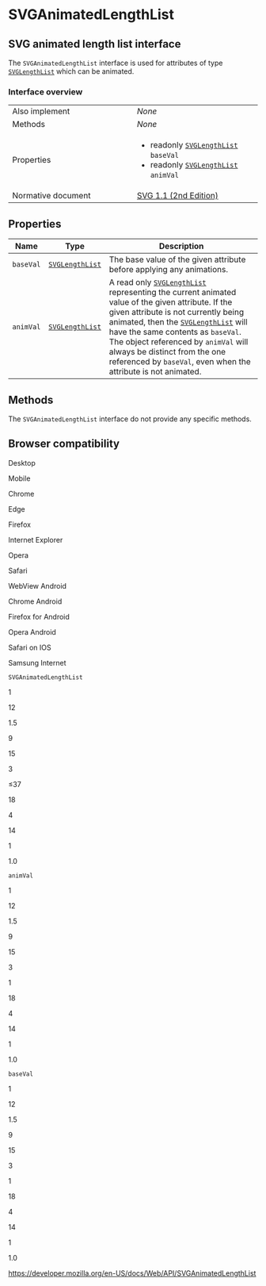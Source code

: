 SVGAnimatedLengthList
=====================

SVG animated length list interface
----------------------------------

The `SVGAnimatedLengthList` interface is used for attributes of type [`SVGLengthList`](svglengthlist) which can be animated.

### Interface overview

<table><colgroup><col style="width: 50%" /><col style="width: 50%" /></colgroup><tbody><tr class="odd"><td>Also implement</td><td><em>None</em></td></tr><tr class="even"><td>Methods</td><td><em>None</em></td></tr><tr class="odd"><td>Properties</td><td><ul><li>readonly <a href="svglengthlist"><code>SVGLengthList</code></a> <code>baseVal</code></li><li>readonly <a href="svglengthlist"><code>SVGLengthList</code></a> <code>animVal</code></li></ul></td></tr><tr class="even"><td>Normative document</td><td><a href="https://www.w3.org/TR/SVG11/types.html#InterfaceSVGAnimatedLengthList">SVG 1.1 (2nd Edition)</a></td></tr></tbody></table>

Properties
----------

<table><thead><tr class="header"><th>Name</th><th>Type</th><th>Description</th></tr></thead><tbody><tr class="odd"><td><code>baseVal</code></td><td><a href="svglengthlist"><code>SVGLengthList</code></a></td><td>The base value of the given attribute before applying any animations.</td></tr><tr class="even"><td><code>animVal</code></td><td><a href="svglengthlist"><code>SVGLengthList</code></a></td><td>A read only <a href="svglengthlist"><code>SVGLengthList</code></a> representing the current animated value of the given attribute. If the given attribute is not currently being animated, then the <a href="svglengthlist"><code>SVGLengthList</code></a> will have the same contents as <code>baseVal</code>. The object referenced by <code>animVal</code> will always be distinct from the one referenced by <code>baseVal</code>, even when the attribute is not animated.</td></tr></tbody></table>

Methods
-------

The `SVGAnimatedLengthList` interface do not provide any specific methods.

Browser compatibility
---------------------

Desktop

Mobile

Chrome

Edge

Firefox

Internet Explorer

Opera

Safari

WebView Android

Chrome Android

Firefox for Android

Opera Android

Safari on IOS

Samsung Internet

`SVGAnimatedLengthList`

1

12

1.5

9

15

3

≤37

18

4

14

1

1.0

`animVal`

1

12

1.5

9

15

3

1

18

4

14

1

1.0

`baseVal`

1

12

1.5

9

15

3

1

18

4

14

1

1.0

<a href="https://developer.mozilla.org/en-US/docs/Web/API/SVGAnimatedLengthList" class="_attribution-link">https://developer.mozilla.org/en-US/docs/Web/API/SVGAnimatedLengthList</a>
